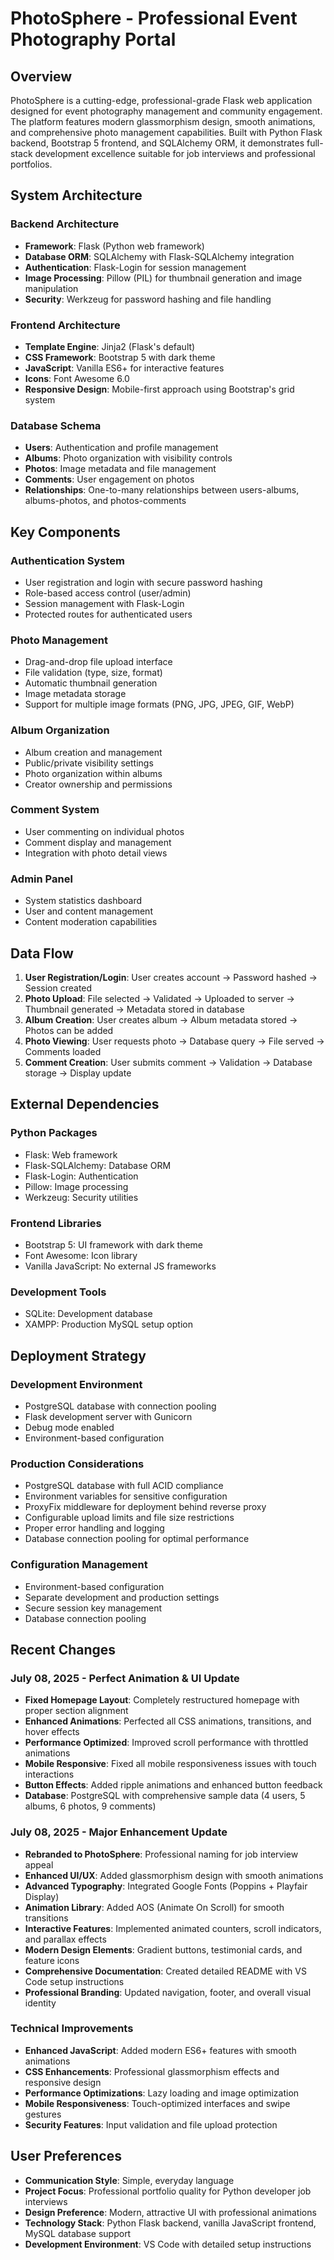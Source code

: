 # PhotoSphere - Professional Event Photography Portal

## Overview

PhotoSphere is a cutting-edge, professional-grade Flask web application designed for event photography management and community engagement. The platform features modern glassmorphism design, smooth animations, and comprehensive photo management capabilities. Built with Python Flask backend, Bootstrap 5 frontend, and SQLAlchemy ORM, it demonstrates full-stack development excellence suitable for job interviews and professional portfolios.

## System Architecture

### Backend Architecture
- **Framework**: Flask (Python web framework)
- **Database ORM**: SQLAlchemy with Flask-SQLAlchemy integration
- **Authentication**: Flask-Login for session management
- **Image Processing**: Pillow (PIL) for thumbnail generation and image manipulation
- **Security**: Werkzeug for password hashing and file handling

### Frontend Architecture
- **Template Engine**: Jinja2 (Flask's default)
- **CSS Framework**: Bootstrap 5 with dark theme
- **JavaScript**: Vanilla ES6+ for interactive features
- **Icons**: Font Awesome 6.0
- **Responsive Design**: Mobile-first approach using Bootstrap's grid system

### Database Schema
- **Users**: Authentication and profile management
- **Albums**: Photo organization with visibility controls
- **Photos**: Image metadata and file management
- **Comments**: User engagement on photos
- **Relationships**: One-to-many relationships between users-albums, albums-photos, and photos-comments

## Key Components

### Authentication System
- User registration and login with secure password hashing
- Role-based access control (user/admin)
- Session management with Flask-Login
- Protected routes for authenticated users

### Photo Management
- Drag-and-drop file upload interface
- File validation (type, size, format)
- Automatic thumbnail generation
- Image metadata storage
- Support for multiple image formats (PNG, JPG, JPEG, GIF, WebP)

### Album Organization
- Album creation and management
- Public/private visibility settings
- Photo organization within albums
- Creator ownership and permissions

### Comment System
- User commenting on individual photos
- Comment display and management
- Integration with photo detail views

### Admin Panel
- System statistics dashboard
- User and content management
- Content moderation capabilities

## Data Flow

1. **User Registration/Login**: User creates account → Password hashed → Session created
2. **Photo Upload**: File selected → Validated → Uploaded to server → Thumbnail generated → Metadata stored in database
3. **Album Creation**: User creates album → Album metadata stored → Photos can be added
4. **Photo Viewing**: User requests photo → Database query → File served → Comments loaded
5. **Comment Creation**: User submits comment → Validation → Database storage → Display update

## External Dependencies

### Python Packages
- Flask: Web framework
- Flask-SQLAlchemy: Database ORM
- Flask-Login: Authentication
- Pillow: Image processing
- Werkzeug: Security utilities

### Frontend Libraries
- Bootstrap 5: UI framework with dark theme
- Font Awesome: Icon library
- Vanilla JavaScript: No external JS frameworks

### Development Tools
- SQLite: Development database
- XAMPP: Production MySQL setup option

## Deployment Strategy

### Development Environment
- PostgreSQL database with connection pooling
- Flask development server with Gunicorn
- Debug mode enabled
- Environment-based configuration

### Production Considerations
- PostgreSQL database with full ACID compliance
- Environment variables for sensitive configuration
- ProxyFix middleware for deployment behind reverse proxy
- Configurable upload limits and file size restrictions
- Proper error handling and logging
- Database connection pooling for optimal performance

### Configuration Management
- Environment-based configuration
- Separate development and production settings
- Secure session key management
- Database connection pooling

## Recent Changes

### July 08, 2025 - Perfect Animation & UI Update
- **Fixed Homepage Layout**: Completely restructured homepage with proper section alignment
- **Enhanced Animations**: Perfected all CSS animations, transitions, and hover effects
- **Performance Optimized**: Improved scroll performance with throttled animations
- **Mobile Responsive**: Fixed all mobile responsiveness issues with touch interactions
- **Button Effects**: Added ripple animations and enhanced button feedback
- **Database**: PostgreSQL with comprehensive sample data (4 users, 5 albums, 6 photos, 9 comments)

### July 08, 2025 - Major Enhancement Update
- **Rebranded to PhotoSphere**: Professional naming for job interview appeal
- **Enhanced UI/UX**: Added glassmorphism design with smooth animations
- **Advanced Typography**: Integrated Google Fonts (Poppins + Playfair Display)
- **Animation Library**: Added AOS (Animate On Scroll) for smooth transitions
- **Interactive Features**: Implemented animated counters, scroll indicators, and parallax effects
- **Modern Design Elements**: Gradient buttons, testimonial cards, and feature icons
- **Comprehensive Documentation**: Created detailed README with VS Code setup instructions
- **Professional Branding**: Updated navigation, footer, and overall visual identity

### Technical Improvements
- **Enhanced JavaScript**: Added modern ES6+ features with smooth animations
- **CSS Enhancements**: Professional glassmorphism effects and responsive design
- **Performance Optimizations**: Lazy loading and image optimization
- **Mobile Responsiveness**: Touch-optimized interfaces and swipe gestures
- **Security Features**: Input validation and file upload protection

## User Preferences

- **Communication Style**: Simple, everyday language
- **Project Focus**: Professional portfolio quality for Python developer job interviews
- **Design Preference**: Modern, attractive UI with professional animations
- **Technology Stack**: Python Flask backend, vanilla JavaScript frontend, MySQL database support
- **Development Environment**: VS Code with detailed setup instructions